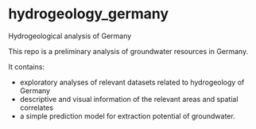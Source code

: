 # hydrogeology_germany
Hydrogeological analysis of Germany

This repo is a preliminary analysis of groundwater resources in Germany. 

It contains:
-  exploratory analyses of relevant datasets related to hydrogeology of Germany
-  descriptive and visual information of the relevant areas and spatial correlates
-  a simple prediction model for extraction potential of groundwater. 

